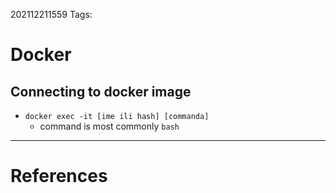 202112211559
Tags: 

# Docker
## Connecting to docker image
- `docker exec -it [ime ili hash] [commanda]`
	- command is most commonly `bash`

---
# References